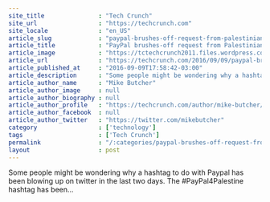 ```yaml
---
site_title               : "Tech Crunch"
site_url                 : "https://techcrunch.com"
site_locale              : "en_US"
article_slug             : "paypal-brushes-off-request-from-palestinian-tech-firms-to-access-the-platform"
article_title            : "PayPal brushes-off request from Palestinian tech firms to access the platform"
article_image            : "https://tctechcrunch2011.files.wordpress.com/2015/05/unnamed6.jpg?w=739&h=400&crop=1"
article_url              : "https://techcrunch.com/2016/09/09/paypal-brushes-off-request-from-palestinian-tech-firms-to-access-the-platform/"
article_published_at     : "2016-09-09T17:58:42-03:00"
article_description      : "Some people might be wondering why a hashtag to do with Paypal has been blowing up on twitter in the last two days. The #PayPal4Palestine hashtag has been..."
article_author_name      : "Mike Butcher"
article_author_image     : null
article_author_biography : null
article_author_profile   : "https://techcrunch.com/author/mike-butcher/"
article_author_facebook  : null
article_author_twitter   : "https://twitter.com/mikebutcher"
category                 : ['technology']
tags                     : ['Tech Crunch']
permalink                : "/:categories/paypal-brushes-off-request-from-palestinian-tech-firms-to-access-the-platform/"
layout                   : post
---
```


Some people might be wondering why a hashtag to do with Paypal has been blowing up on twitter in the last two days. The #PayPal4Palestine hashtag has been...
